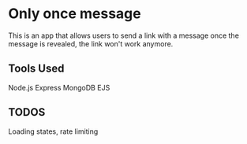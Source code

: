 # Only once message
This is an app that allows users to send a link with a message once the message is revealed, the link won't work anymore.

## Tools Used
Node.js
Express
MongoDB
EJS

## TODOS
Loading states, rate limiting